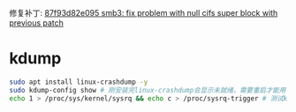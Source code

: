 修复补丁: [87f93d82e095 smb3: fix problem with null cifs super block with previous patch](https://lore.kernel.org/all/20230405135709.100174-1-ptyadav@amazon.de/)

# kdump

<!-- 内网kdump: http://172.20.185.177:8090/pages/viewpage.action?pageId=11043313 -->

```sh
sudo apt install linux-crashdump -y
sudo kdump-config show # 刚安装完linux-crashdump会显示未就绪，需要重启才能用
echo 1 > /proc/sys/kernel/sysrq && echo c > /proc/sysrq-trigger # 测试kdump
```